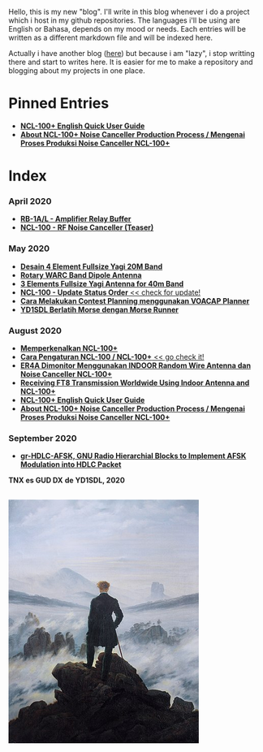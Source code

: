 Hello, this is my new "blog". I'll write in this blog whenever i do a project which i host in my github repositories. The languages i'll be using are English or Bahasa, depends on my mood or needs. Each entries will be written as a different markdown file and will be indexed here.

Actually i have another blog ([here](https://labsdl.wordpress.com/)) but because i am "lazy", i stop writting there and start to writes here. It is easier for me to make a repository and blogging about my projects in one place.

# Pinned Entries
* [**NCL-100+ English Quick User Guide**](./2020-08-17/2020-08-17.md)
* [**About NCL-100+ Noise Canceller Production Process / Mengenai Proses Produksi Noise Canceller NCL-100+**](./2020-08-21/2020-08-21.md)

# Index
### April 2020
* [**RB-1A/L - Amplifier Relay Buffer**](./2020-04-29/2020-04-29.md)
* [**NCL-100 - RF Noise Canceller (Teaser)**](./2020-04-30/2020-04-30.md)

### May 2020
* [**Desain 4 Element Fullsize Yagi 20M Band**](./2020-05-01/2020-05-01.md)
* [**Rotary WARC Band Dipole Antenna**](./2020-05-02/2020-05-02.md)
* [**3 Elements Fullsize Yagi Antenna for 40m Band**](./2020-05-02-2/2020-05-02-2.md)
* [**NCL-100 - Update Status Order** << check for update!](./Update-Status-Order/2020-05-02.md)
* [**Cara Melakukan Contest Planning menggunakan VOACAP Planner**](./2020-05-24/2020-05-24.md)
* [**YD1SDL Berlatih Morse dengan Morse Runner**](./2020-05-26/2020-05-26.md)

### August 2020
* [**Memperkenalkan NCL-100+**](./2020-08-01/2020-08-01.md)
* [**Cara Pengaturan NCL-100 / NCL-100+** << go check it!](./2020-08-02/2020-08-02.md)
* [**ER4A Dimonitor Menggunakan INDOOR Random Wire Antenna dan Noise Canceller NCL-100+**](./2020-08-09/2020-08-09.md)
* [**Receiving FT8 Transmission Worldwide Using Indoor Antenna and NCL-100+**](./2020-08-16/2020-08-16.md)
* [**NCL-100+ English Quick User Guide**](./2020-08-17/2020-08-17.md)
* [**About NCL-100+ Noise Canceller Production Process / Mengenai Proses Produksi Noise Canceller NCL-100+**](./2020-08-21/2020-08-21.md)

### September 2020
* [**gr-HDLC-AFSK, GNU Radio Hierarchial Blocks to Implement AFSK Modulation into HDLC Packet**](https://handiko.github.io/gr-HDLC-AFSK/)

**TNX es GUD DX**
**de YD1SDL, 2020**

##

![](./375px-Caspar_David_Friedrich_-_Wanderer_above_the_sea_of_fog.jpg)
